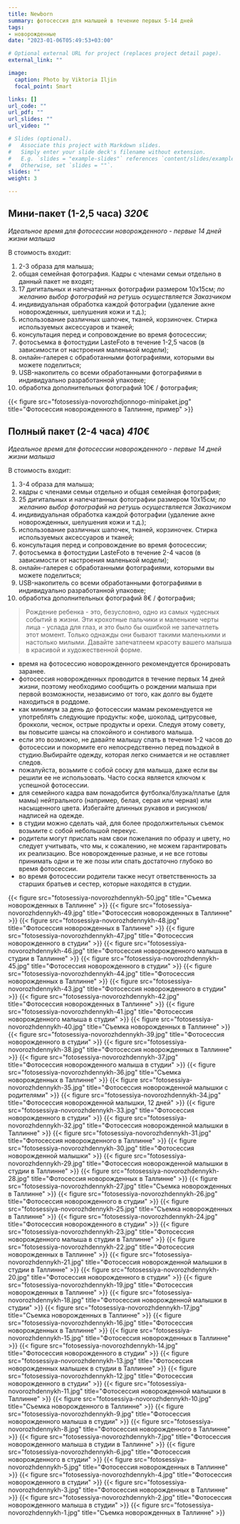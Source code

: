 ```yaml
---
title: Newborn
summary: фотосессия для малышей в течение первых 5-14 дней
tags:
- новорожденные
date: "2023-01-06T05:49:53+03:00"

# Optional external URL for project (replaces project detail page).
external_link: ""

image:
  caption: Photo by Viktoria Iljin
  focal_point: Smart

links: []
url_code: ""
url_pdf: ""
url_slides: ""
url_video: ""

# Slides (optional).
#   Associate this project with Markdown slides.
#   Simply enter your slide deck's filename without extension.
#   E.g. `slides = "example-slides"` references `content/slides/example-slides.md`.
#   Otherwise, set `slides = ""`.
slides: ""
weight: 3

---
```


## Мини-пакет (1-2,5 часа) *320*€ 
*Идеальное время для фотосессии новорожденного - первые 14 дней жизни малыша*

В стоимость входит:
1. 2-3 образа для малыша;
2. общая семейная фотография. Кадры с членами семьи отдельно в данный пакет не входят;
3. 17 дигитальных и напечатанных фотографии размером 10х15см; 
_по желанию выбор фотографий на ретушь осуществляется Заказчиком_
4. индивидуальная обработка каждой фотографии (удаление акне новорожденных, шелушения кожи и т.д.);
5. использование различных шапочек, тканей, корзиночек. Стирка используемых аксессуаров и тканей;
6. консультация перед и сопровождение во время фотосессии;
7. фотосъемка в фотостудии LasteFoto в течение 1-2,5 часов (в зависимости от настроения маленькой модели);
8. онлайн-галерея с обработанными фотографиями, которыми вы можете поделиться;
9. USB-накопитель со всеми обработанными фотографиями в индивидуально разработанной упаковке;
10. обработка дополнительных фотографий 10€ / фотография;

{{< figure src="fotosessiya-novorozhdjonnogo-minipaket.jpg" title="Фотосессия новорожденного в Таллинне, пример" >}}

## Полный пакет (2-4 часа) *410*€
*Идеальное время для фотосессии новорожденного - первые 14 дней жизни малыша*

В стоимость входит:
1. 3-4 образа для малыша;
2. кадры с членами семьи отдельно и общая семейная фотография;
3. 25 дигитальных и напечатанных фотографии размером 10х15см; 
_по желанию выбор фотографий на ретушь осуществляется Заказчиком_
4. индивидуальная обработка каждой фотографии (удаление акне новорожденных, шелушения кожи и т.д.);
5. использование различных шапочек, тканей, корзиночек. Стирка используемых аксессуаров и тканей;
6. консультация перед и сопровождение во время фотосессии;
7. фотосъемка в фотостудии LasteFoto в течение 2-4 часов (в зависимости от настроения маленькой модели);
8. онлайн-галерея с обработанными фотографиями, которыми вы можете поделиться;
9. USB-накопитель со всеми обработанными фотографиями в индивидуально разработанной упаковке;
10. обработка дополнительных фотографий 8€ / фотография;

> Рождение ребенка - это, безусловно, одно из самых чудесных событий в жизни. Эти крохотные пальчики и маленькие черты лица - услада для глаз, и это было бы ошибкой не запечатлеть этот момент. Только однажды они бывают такими маленькими и настолько милыми. Давайте запечатлеем красоту вашего малыша в красивой и художественной форме.

- время на фотосессию новорожденного рекомендуется бронировать заранее.
- фотосессия новорожденных проводится в течение первых 14 дней жизни, поэтому необходимо сообщить о рождении малыша при первой возможности, независимо от того, как долго вы будете находиться в роддоме.
- как минимум за день до фотосессии мамам рекомендуется не употреблять следующие продукты: кофе, шоколад, цитрусовые, брокколи, чеснок, острые продукты и орехи. Следуя этому совету, вы повысите шансы на спокойного и сонливого малыша.
- если это возможно, не давайте малышу спать в течение 1-2 часов до фотосессии и покормите его непосредственно перед поъздкой в студию.Выбирайте одежду, которая легко снимается и не оставляет следов. 
- пожалуйста, возьмите с собой соску для малыша, даже если вы решили ее не использовать. Часто соска является ключом к успешной фотосессии.
- для семейного кадра вам понадобится футболка/блузка/платье (для мамы) нейтрального (например, белая, серая или черная) или насыщенного цвета. Избегайте длинных рукавов и рисунков/надписей на одежде.
- в студии можно сделать чай, для более продолжительных съемок возьмите с собой небольшой перекус.
- родители могут прислать нам свои пожелания по образу и цвету, но следует учитывать, что мы, к сожалению, не можем гарантировать их реализацию. Все новорожденные разные, и не все готовы принимать одни и те же позы или спать достаточно глубоко во время фотосессии.
- во время фотосессии родители также несут ответственность за старших братьев и сестер, которые находятся в студии.


{{< figure src="fotosessiya-novorozhdennykh-50.jpg" title="Съемка новорожденных в Таллинне" >}}
{{< figure src="fotosessiya-novorozhdennykh-49.jpg" title="Фотосессия новорожденных в Таллинне" >}}
{{< figure src="fotosessiya-novorozhdennykh-48.jpg" title="Фотосессия новорожденных в Таллинне" >}}
{{< figure src="fotosessiya-novorozhdennykh-47.jpg" title="Фотосессия новорожденного в студии" >}}
{{< figure src="fotosessiya-novorozhdennykh-46.jpg" title="Фотосессия новорожденного малыша в студии в Таллинне" >}}
{{< figure src="fotosessiya-novorozhdennykh-45.jpg" title="Фотосессия новорожденного в студии" >}}
{{< figure src="fotosessiya-novorozhdennykh-44.jpg" title="Фотосессия новорожденных в Таллинне" >}}
{{< figure src="fotosessiya-novorozhdennykh-43.jpg" title="Фотосессия новорожденного в студии" >}}
{{< figure src="fotosessiya-novorozhdennykh-42.jpg" title="Фотосессия новорожденных в Таллинне" >}}
{{< figure src="fotosessiya-novorozhdennykh-41.jpg" title="Фотосессия новорожденного малыша в студии" >}}
{{< figure src="fotosessiya-novorozhdennykh-40.jpg" title="Съемка новорожденных в Таллинне" >}}
{{< figure src="fotosessiya-novorozhdennykh-39.jpg" title="Фотосессия новорожденного в студии" >}}
{{< figure src="fotosessiya-novorozhdennykh-38.jpg" title="Фотосессия новорожденных в Таллинне" >}}
{{< figure src="fotosessiya-novorozhdennykh-37.jpg" title="Фотосессия новорожденного малыша в студии" >}}
{{< figure src="fotosessiya-novorozhdennykh-36.jpg" title="Съемка новорожденных в Таллинне" >}}
{{< figure src="fotosessiya-novorozhdennykh-35.jpg" title="Фотосессия новорожденной малышки с родителями" >}}
{{< figure src="fotosessiya-novorozhdennykh-34.jpg" title="Фотосессия новорожденной малышки, 12 дней" >}}
{{< figure src="fotosessiya-novorozhdennykh-33.jpg" title="Фотосессия новорожденного в студии" >}}
{{< figure src="fotosessiya-novorozhdennykh-32.jpg" title="Фотосессия новорожденной малышки в Таллинне" >}}
{{< figure src="fotosessiya-novorozhdennykh-31.jpg" title="Фотосессия новорожденного в Таллинне" >}}
{{< figure src="fotosessiya-novorozhdennykh-30.jpg" title="Фотосессия новорожденной малышки" >}}
{{< figure src="fotosessiya-novorozhdennykh-29.jpg" title="Фотосессия новорожденной малышки в студии в Таллинне" >}}
{{< figure src="fotosessiya-novorozhdennykh-28.jpg" title="Фотосессия новорожденных в Таллинне" >}}
{{< figure src="fotosessiya-novorozhdennykh-27.jpg" title="Съемка новорожденных в Таллинне" >}}
{{< figure src="fotosessiya-novorozhdennykh-26.jpg" title="Фотосессия новорожденного в студии" >}}
{{< figure src="fotosessiya-novorozhdennykh-25.jpg" title="Съемка новорожденных в Таллинне" >}}
{{< figure src="fotosessiya-novorozhdennykh-24.jpg" title="Фотосессия новорожденного в студии" >}}
{{< figure src="fotosessiya-novorozhdennykh-23.jpg" title="Фотосессия новорожденного малыша в студии в Таллинне" >}}
{{< figure src="fotosessiya-novorozhdennykh-22.jpg" title="Фотосессия новорожденных в Таллинне" >}}
{{< figure src="fotosessiya-novorozhdennykh-21.jpg" title="Фотосессия новорожденной малышки в студии в Таллинне" >}}
{{< figure src="fotosessiya-novorozhdennykh-20.jpg" title="Фотосессия новорожденного в студии" >}}
{{< figure src="fotosessiya-novorozhdennykh-19.jpg" title="Фотосессия новорожденных в Таллинне" >}}
{{< figure src="fotosessiya-novorozhdennykh-18.jpg" title="Фотосессия новорожденной малышки в студии" >}}
{{< figure src="fotosessiya-novorozhdennykh-17.jpg" title="Съемка новорожденных в Таллинне" >}}
{{< figure src="fotosessiya-novorozhdennykh-16.jpg" title="Фотосессия новорожденных в Таллинне" >}}
{{< figure src="fotosessiya-novorozhdennykh-15.jpg" title="Фотосессия новорожденных в Таллинне" >}}
{{< figure src="fotosessiya-novorozhdennykh-14.jpg" title="Фотосессия новорожденного в студии" >}}
{{< figure src="fotosessiya-novorozhdennykh-13.jpg" title="Фотосессия новорожденных малышек в студии в Таллинне" >}}
{{< figure src="fotosessiya-novorozhdennykh-12.jpg" title="Фотосессия новорожденного в студии" >}}
{{< figure src="fotosessiya-novorozhdennykh-11.jpg" title="Фотосессия новорожденной малышки в Таллинне" >}}
{{< figure src="fotosessiya-novorozhdennykh-10.jpg" title="Съемка новорожденного в Таллинне" >}}
{{< figure src="fotosessiya-novorozhdennykh-9.jpg" title="Фотосессия новорожденного малыша в студии" >}}
{{< figure src="fotosessiya-novorozhdennykh-8.jpg" title="Фотосессия новорожденного в Таллинне" >}}
{{< figure src="fotosessiya-novorozhdennykh-7.jpg" title="Фотосессия новорожденного малыша в студии в Таллинне" >}}
{{< figure src="fotosessiya-novorozhdennykh-6.jpg" title="Фотосессия новорожденного в студии" >}}
{{< figure src="fotosessiya-novorozhdennykh-5.jpg" title="Фотосессия новорожденных в Таллинне" >}}
{{< figure src="fotosessiya-novorozhdennykh-4.jpg" title="Фотосессия новорожденного в студии" >}}
{{< figure src="fotosessiya-novorozhdennykh-3.jpg" title="Фотосессия новорожденных в Таллинне" >}}
{{< figure src="fotosessiya-novorozhdennykh-2.jpg" title="Фотосессия новорожденного малыша в студии" >}}
{{< figure src="fotosessiya-novorozhdennykh-1.jpg" title="Съемка новорожденных в Таллинне" >}}